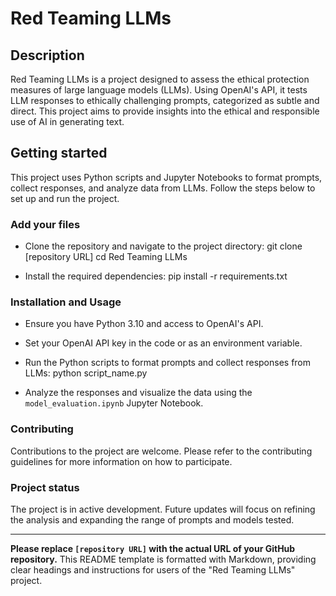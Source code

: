 # Red Teaming LLMs

## Description
Red Teaming LLMs is a project designed to assess the ethical protection measures of large language models (LLMs). Using OpenAI's API, it tests LLM responses to ethically challenging prompts, categorized as subtle and direct. This project aims to provide insights into the ethical and responsible use of AI in generating text.

## Getting started

This project uses Python scripts and Jupyter Notebooks to format prompts, collect responses, and analyze data from LLMs. Follow the steps below to set up and run the project.

### Add your files

- Clone the repository and navigate to the project directory:
git clone [repository URL]
cd Red Teaming LLMs

- Install the required dependencies:
pip install -r requirements.txt


### Installation and Usage

- Ensure you have Python 3.10 and access to OpenAI's API.
- Set your OpenAI API key in the code or as an environment variable.
- Run the Python scripts to format prompts and collect responses from LLMs:
python script_name.py


- Analyze the responses and visualize the data using the `model_evaluation.ipynb` Jupyter Notebook.

### Contributing

Contributions to the project are welcome. Please refer to the contributing guidelines for more information on how to participate.

### Project status

The project is in active development. Future updates will focus on refining the analysis and expanding the range of prompts and models tested.

---

**Please replace `[repository URL]` with the actual URL of your GitHub repository.** This README template is formatted with Markdown, providing clear headings and instructions for users of the "Red Teaming LLMs" project.
